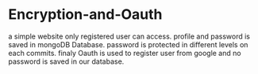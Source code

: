 # Encryption-and-Oauth
a simple website only registered user can access. 
profile and password is saved in mongoDB Database. 
password is protected in different levels on each commits.
finaly Oauth is used to register user from google and no password is saved in our database.
